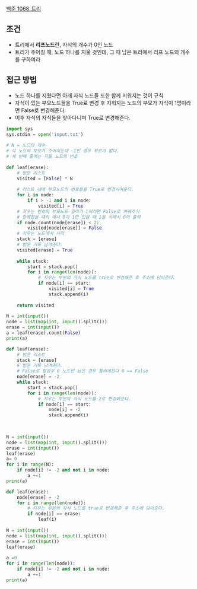 [백준 1068_트리](https://www.acmicpc.net/problem/1068)

## 조건
- 트리에서 **리프노드**란, 자식의 개수가 0인 노드
- 트리가 주어질 때, 노드 하나를 지울 것인데, 그 때 남은 트리에서 리프 노드의 개수를 구하여라


## 접근 방법
- 노드 하나를 지웠다면 아래 자식 노드들 또한 함께 지워지는 것이 규칙
- 자식이 있는 부모노드들을 True로 변경 후 지워지는 노드의 부모가 자식이 1명이라면 False로 변경해준다.
- 이후 자식의 자식들을 찾아다니며 True로 변경해준다.


```python
import sys  
sys.stdin = open('input.txt')  
  
# N = 노드의 개수  
# 각 노드의 부모가 주어지는데 -1인 경우 부모가 없다.  
# 세 번째 줄에는 지울 노드의 번호  
  
def leaf(erase):  
    # 방문 리스트  
    visited = [False] * N  
  
    # 리스트 내에 부모노드의 번호들을 True로 변경시켜준다.  
    for i in node:  
        if i > -1 and i in node:  
            visited[i] = True  
    # 지우는 번호의 부모노드 길이가 1이라면 False로 바꿔주기  
    # 안해줬을 때의 예시 0과 1만 있을 때 1을 삭제시 0이 출력  
    if node.count(node[erase]) < 2:  
        visited[node[erase]] = False  
    # 지우는 노드에서 시작  
    stack = [erase]  
    # 방문 기록 남겨준다.  
    visited[erase] = True  
  
    while stack:  
        start = stack.pop()  
        for i in range(len(node)):  
            # 지우는 부분의 자식 노드를 true로 변경해준 후 주소에 담아준다.  
            if node[i] == start:  
                visited[i] = True  
                stack.append(i)  
  
    return visited  
  
N = int(input())  
node = list(map(int, input().split()))  
erase = int(input())  
a = leaf(erase).count(False)  
print(a)

```

```python
def leaf(erase):  
    # 방문 리스트  
    stack = [erase]  
    # 방문 기록 남겨준다.  
    # False로 할경우 0 노드만 남은 경우 틀리게된다 0 == False
    node[erase] = -2  
    while stack:  
        start = stack.pop()  
        for i in range(len(node)):  
            # 지우는 부분의 자식 노드를-2로 변경해준다.  
            if node[i] == start:  
                node[i] = -2  
                stack.append(i)  
  

  
N = int(input())  
node = list(map(int, input().split()))  
erase = int(input())  
leaf(erase)  
a= 0  
for i in range(N):  
    if node[i] != -2 and not i in node:  
        a +=1  
print(a)
```



```python
def leaf(erase):  
    node[erase] = -2  
    for i in range(len(node)):  
        # 지우는 부분의 자식 노드를 true로 변경해준 후 주소에 담아준다.  
        if node[i] == erase:  
            leaf(i)  
  
N = int(input())  
node = list(map(int, input().split()))  
erase = int(input())  
leaf(erase)  
  
a =0  
for i in range(len(node)):  
    if node[i] != -2 and not i in node:  
        a +=1  
print(a)
```